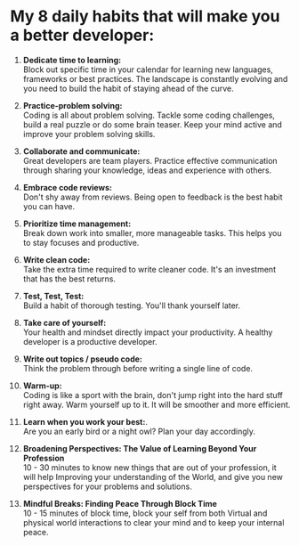 # My 8 daily habits that will make you a better developer:

1. **Dedicate time to learning:**<br>
Block out specific time in your calendar for learning new languages, frameworks or best practices. The landscape is constantly evolving and you need to build the habit of staying ahead of the curve.

2. **Practice-problem solving:**<br>
Coding is all about problem solving. Tackle some coding challenges, build a real puzzle or do some brain teaser. Keep your mind active and improve your problem solving skills.

3. **Collaborate and communicate:**<br>
Great developers are team players. Practice effective communication through sharing your knowledge, ideas and experience with others.

4. **Embrace code reviews:**<br>
Don't shy away from reviews. Being open to feedback is the best habit you can have.

5. **Prioritize time management:**<br>
Break down work into smaller, more manageable tasks. This helps you to stay focuses and productive.

6. **Write clean code:**<br>
Take the extra time required to write cleaner code. It's an investment that has the best returns.

7. **Test, Test, Test:**<br>
Build a habit of thorough testing. You'll thank yourself later.

8. **Take care of yourself:**<br>
Your health and mindset directly impact your productivity. A healthy developer is a productive developer.

10. **Write out topics / pseudo code:** <br>
Think the problem through before writing a single line of code. 

11. **Warm-up:** <br>
Coding is like a sport with the brain, don't jump right into the hard stuff right away. Warm yourself up to it. It will be smoother and more efficient.

12. **Learn when you work your best:**. <br>
Are you an early bird or a night owl? Plan your day accordingly.

13. **Broadening Perspectives: The Value of Learning Beyond Your Profession**<br>
10 - 30 minutes to know new things that are out of your profession, it will help Improving your understanding of the World, and give you new perspectives for your problems and solutions.<br>

14. **Mindful Breaks: Finding Peace Through Block Time**<br>
10 - 15 minutes of block time, block your self from both Virtual and physical world interactions to clear your mind and to keep your internal peace.<br>
